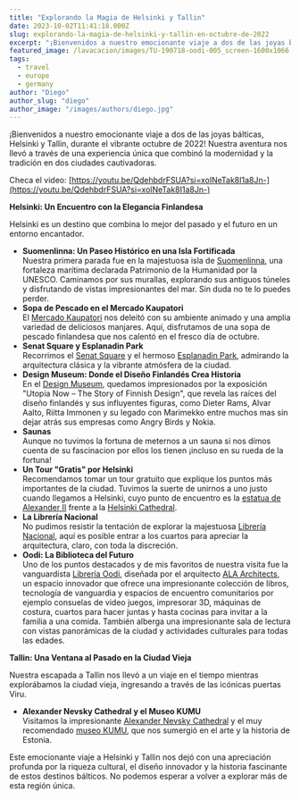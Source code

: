 ```yaml
---
title: "Explorando la Magia de Helsinki y Tallin"
date: 2023-10-02T11:41:18.000Z
slug: explorando-la-magia-de-helsinki-y-tallin-en-octubre-de-2022
excerpt: "¡Bienvenidos a nuestro emocionante viaje a dos de las joyas bálticas, Helsinki y Tallin, durante el vibrante octubre de 2022! Nuestra aventura nos llevó a travé..."
featured_image: /lavacacion/images/TU-190718-oodi-005_screen-1600x1066.jpg
tags:
  - travel
  - europe
  - germany
author: "Diego"
author_slug: "diego"
author_image: "/images/authors/diego.jpg"
---
```


¡Bienvenidos a nuestro emocionante viaje a dos de las joyas bálticas, Helsinki y Tallin, durante el vibrante octubre de 2022! Nuestra aventura nos llevó a través de una experiencia única que combinó la modernidad y la tradición en dos ciudades cautivadoras.

Checa el video: [https://youtu.be/QdehbdrFSUA?si=xolNeTak8I1a8Jn-](https://youtu.be/QdehbdrFSUA?si=xolNeTak8I1a8Jn-)

**Helsinki: Un Encuentro con la Elegancia Finlandesa**

Helsinki es un destino que combina lo mejor del pasado y el futuro en un entorno encantador.

*   **Suomenlinna: Un Paseo Histórico en una Isla Fortificada**  
    Nuestra primera parada fue en la majestuosa isla de [Suomenlinna](https://es.wikipedia.org/wiki/Suomenlinna), una fortaleza marítima declarada Patrimonio de la Humanidad por la UNESCO. Caminamos por sus murallas, explorando sus antiguos túneles y disfrutando de vistas impresionantes del mar. Sin duda no te lo puedes perder.
*   **Sopa de Pescado en el Mercado Kaupatori**  
    El [Mercado Kaupatori](https://es.wikipedia.org/wiki/Mercado_Central_de_Helsinki) nos deleitó con su ambiente animado y una amplia variedad de deliciosos manjares. Aquí, disfrutamos de una sopa de pescado finlandesa que nos calentó en el fresco día de octubre.
*   **Senat Square y Esplanadin Park**  
    Recorrimos el [Senat Square](https://es.wikipedia.org/wiki/Plaza_del_Senado_\(Helsinki\)) y el hermoso [Esplanadin Park](https://en.wikipedia.org/wiki/Esplanadi), admirando la arquitectura clásica y la vibrante atmósfera de la ciudad.
*   **Design Museum: Donde el Diseño Finlandés Crea Historia**  
    En el [Design Museum](https://en.wikipedia.org/wiki/Design_Museum%2C_Helsinki), quedamos impresionados por la exposición "Utopia Now – The Story of Finnish Design", que revela las raíces del diseño finlandés y sus influyentes figuras, como Dieter Rams, Alvar Aalto, Riitta Immonen y su legado con Marimekko entre muchos mas sin dejar atrás sus empresas como Angry Birds y Nokia.
*   **Saunas**  
    Aunque no tuvimos la fortuna de meternos a un sauna si nos dímos cuenta de su fascinacion por ellos los tienen ¡incluso en su rueda de la fortuna!
*   **Un Tour "Gratis" por Helsinki**  
    Recomendamos tomar un tour gratuito que explique los puntos más importantes de la ciudad. Tuvimos la suerte de unirnos a uno justo cuando llegamos a Helsinki, cuyo punto de encuentro es la [estatua de Alexander II](https://es.wikipedia.org/wiki/Alejandro_II_de_Rusia) frente a la [Helsinki Cathedral](https://es.wikipedia.org/wiki/Catedral_de_Helsinki).
*   **La Librería Nacional**  
    No pudimos resistir la tentación de explorar la majestuosa [Librería Nacional](https://es.wikipedia.org/wiki/Biblioteca_Nacional_de_Finlandia), aquí es posible entrar a los cuartos para apreciar la arquitectura, claro, con toda la discreción.
*   **Oodi: La Biblioteca del Futuro**  
    Uno de los puntos destacados y de mis favoritos de nuestra visita fue la vanguardista [Librería Oodi](https://en.wikipedia.org/wiki/Helsinki_Central_Library_Oodi), diseñada por el arquitecto [ALA Architects](https://ala.fi/work/helsinki-central-library/), un espacio innovador que ofrece una impresionante colección de libros, tecnología de vanguardia y espacios de encuentro comunitarios por ejemplo consuelas de video juegos, impresorar 3D, máquinas de costura, cuartos para hacer juntas y hasta cocinas para invitar a la familia a una comida. También alberga una impresionante sala de lectura con vistas panorámicas de la ciudad y actividades culturales para todas las edades.

**Tallin: Una Ventana al Pasado en la Ciudad Vieja**

Nuestra escapada a Tallin nos llevó a un viaje en el tiempo mientras explorábamos la ciudad vieja, ingresando a través de las icónicas puertas Viru.

*   **Alexander Nevsky Cathedral y el Museo KUMU**  
    Visitamos la impresionante [Alexander Nevsky Cathedral](https://es.wikipedia.org/wiki/Catedral_Aleksander_Nevski) y el muy recomendado [museo KUMU](https://es.wikipedia.org/wiki/KUMU), que nos sumergió en el arte y la historia de Estonia.

Este emocionante viaje a Helsinki y Tallin nos dejó con una apreciación profunda por la riqueza cultural, el diseño innovador y la historia fascinante de estos destinos bálticos. No podemos esperar a volver a explorar más de esta región única.